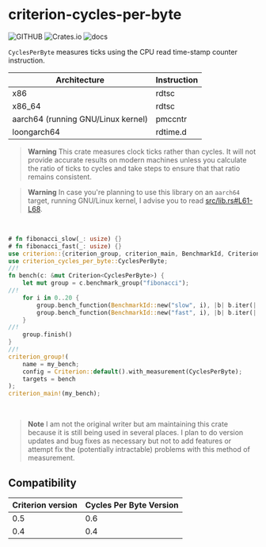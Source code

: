 # criterion-cycles-per-byte

![GITHUB](https://img.shields.io/github/last-commit/wainwrightmark/criterion-cycles-per-byte)
![Crates.io](https://img.shields.io/crates/v/criterion-cycles-per-byte)
![docs](https://img.shields.io/docsrs/criterion-cycles-per-byte)


`CyclesPerByte` measures ticks using the CPU read time-stamp counter instruction.

| Architecture | Instruction |
| ------------ | ----------- |
| x86          | rdtsc       |
| x86_64       | rdtsc       |
| aarch64 (running GNU/Linux kernel)     | pmccntr     |
| loongarch64  | rdtime.d    |

> **Warning**
This crate measures clock ticks rather than cycles. It will not provide accurate results on modern machines unless you calculate the ratio of ticks to cycles and take steps to ensure that that ratio remains consistent.

> **Warning**
In case you're planning to use this library on an `aarch64` target, running GNU/Linux kernel, I advise you to read [src/lib.rs#L61-L68](src/lib.rs#L61-L68).

<br>


```rust
# fn fibonacci_slow(_: usize) {}
# fn fibonacci_fast(_: usize) {}
use criterion::{criterion_group, criterion_main, BenchmarkId, Criterion};
use criterion_cycles_per_byte::CyclesPerByte;
//!
fn bench(c: &mut Criterion<CyclesPerByte>) {
    let mut group = c.benchmark_group("fibonacci");
//!
    for i in 0..20 {
        group.bench_function(BenchmarkId::new("slow", i), |b| b.iter(|| fibonacci_slow(i)));
        group.bench_function(BenchmarkId::new("fast", i), |b| b.iter(|| fibonacci_fast(i)));
    }
//!
    group.finish()
}
//!
criterion_group!(
    name = my_bench;
    config = Criterion::default().with_measurement(CyclesPerByte);
    targets = bench
);
criterion_main!(my_bench);
```

<br>

> **Note**
I am not the original writer but am maintaining this crate because it is still being used in several places. I plan to do version updates and bug fixes as necessary but not to add features or attempt fix the (potentially intractable)  problems with this method of measurement.


## Compatibility

| Criterion version | Cycles Per Byte Version |
|-------------------|-------------------------|
| 0.5               | 0.6                     |
| 0.4               | 0.4                     |